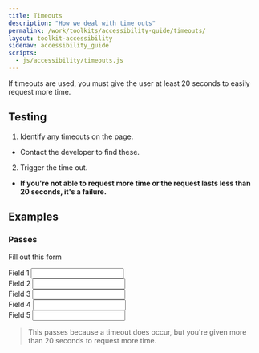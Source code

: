```yaml
---
title: Timeouts
description: "How we deal with time outs"
permalink: /work/toolkits/accessibility-guide/timeouts/
layout: toolkit-accessibility
sidenav: accessibility_guide
scripts:
  - js/accessibility/timeouts.js
---
```


If timeouts are used, you must give the user at least 20 seconds to easily request more time.

## Testing

1. Identify any timeouts on the page.
  * Contact the developer to find these.
2. Trigger the time out.
  * **If you're not able to request more time or the request lasts less than 20 seconds, it's a failure.**

## Examples

### Passes

Fill out this form

<form id="pForm">
<label for="t1">Field 1</label>&nbsp;<input type="text" id="t1"><br>
<label for="t2">Field 2</label>&nbsp;<input type="text" id="t2"><br>
<label for="t3">Field 3</label>&nbsp;<input type="text" id="t3"><br>
<label for="t4">Field 4</label>&nbsp;<input type="text" id="t4"><br>
<label for="t5">Field 5</label>&nbsp;<input type="text" id="t5"><br>
</form>

> This passes because a timeout does occur, but you're given more than 20 seconds to request more time.
